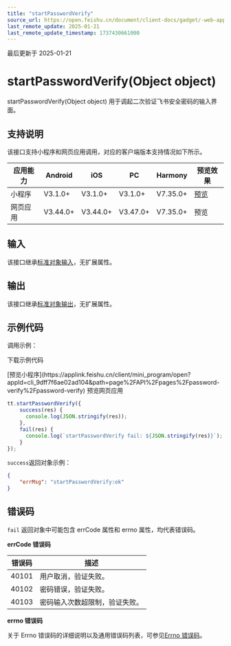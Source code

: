 ```yaml
---
title: "startPasswordVerify"
source_url: https://open.feishu.cn/document/client-docs/gadget/-web-app-api/open-ability/security-code-verify/startpasswordverify
last_remote_update: 2025-01-21
last_remote_update_timestamp: 1737430661000
---
```

最后更新于 2025-01-21

# startPasswordVerify(Object object)

startPasswordVerify(Object object) 用于调起二次验证飞书安全密码的输入界面。

## 支持说明

该接口支持小程序和网页应用调用，对应的客户端版本支持情况如下所示。

应用能力 | Android | iOS | PC | Harmony | 预览效果
--- | --- | --- | --- | --- | ---
小程序 | V3.1.0+ | V3.1.0+ | V3.1.0+ | V7.35.0+ | [预览](https://applink.feishu.cn/client/mini_program/open?appId=cli_9dff7f6ae02ad104&path=page%2FAPI%2Fpages%2Fpassword-verify%2Fpassword-verify)
网页应用 | V3.44.0+ | V3.44.0+ | V3.47.0+ | V7.35.0+ | 预览

## 输入

该接口继承[标准对象输入](https://open.feishu.cn/document/uYjL24iN/ukzNy4SO3IjL5cjM)，无扩展属性。

## 输出

该接口继承[标准对象输出](https://open.feishu.cn/document/uYjL24iN/ukzNy4SO3IjL5cjM#8c92acb8)，无扩展属性。

## 示例代码

调用示例：

<md-download-code href="https://open.feishu.cn/document/uYjL24iN/uYDM04iNwQjL2ADN" mobileDisplay="none">下载示例代码</md-download-code>
  <div style="display: flex">
          [预览小程序](https://applink.feishu.cn/client/mini_program/open?appId=cli_9dff7f6ae02ad104&path=page%2FAPI%2Fpages%2Fpassword-verify%2Fpassword-verify)
          预览网页应用

</div> 

```js
tt.startPasswordVerify({ 
    success(res) {
      console.log(JSON.stringify(res));
    },
    fail(res) {
      console.log(`startPasswordVerify fail: ${JSON.stringify(res)}`);
    }
});
```

`success`返回对象示例：
```json
{
    "errMsg": "startPasswordVerify:ok"
}
```

## 错误码

`fail` 返回对象中可能包含 errCode 属性和 errno 属性，均代表错误码。

**errCode 错误码**

错误码 | 描述
--- | ---
40101 | 用户取消，验证失败。
40102 | 密码错误，验证失败。
40103 | 密码输入次数超限制，验证失败。

**errno 错误码**

关于 Errno 错误码的详细说明以及通用错误码列表，可参见[Errno 错误码](https://open.feishu.cn/document/uYjL24iN/uAjMuAjMuAjM/errno)。
